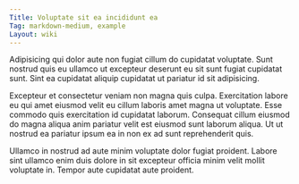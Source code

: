 ```yaml
---
Title: Voluptate sit ea incididunt ea
Tag: markdown-medium, example
Layout: wiki
---
```

Adipisicing qui dolor aute non fugiat cillum do cupidatat voluptate. Sunt nostrud quis eu ullamco ut excepteur deserunt eu sit sunt fugiat cupidatat sunt. Sint ea cupidatat aliquip cupidatat ut pariatur id sit adipisicing.

Excepteur et consectetur veniam non magna quis culpa. Exercitation labore eu qui amet eiusmod velit eu cillum laboris amet magna ut voluptate. Esse commodo quis exercitation id cupidatat laborum. Consequat cillum eiusmod do magna aliqua anim pariatur velit est eiusmod sunt laborum aliqua. Ut ut nostrud ea pariatur ipsum ea in non ex ad sunt reprehenderit quis.

Ullamco in nostrud ad aute minim voluptate dolor fugiat proident. Labore sint ullamco enim duis dolore in sit excepteur officia minim velit mollit voluptate in. Tempor aute cupidatat aute proident.